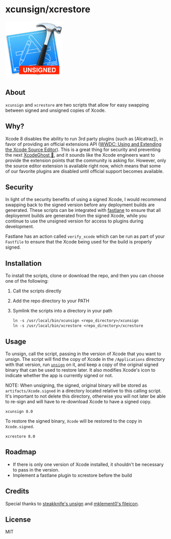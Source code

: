 # xcunsign/xcrestore

<img width="180px" src="./resources/readme_XcodeUnsigned.png" />

## About

`xcunsign` and `xcrestore` are two scripts that allow for easy swapping between signed and unsigned copies of Xcode.

## Why?

Xcode 8 disables the ability to run 3rd party plugins (such as [Alcatraz]), in favor of providing an official extensions API ([WWDC: Using and Extending the Xcode Source Editor](https://developer.apple.com/videos/play/wwdc2016/414/)). This is a great thing for security and preventing the next [XcodeGhost 👻](https://en.wikipedia.org/wiki/XcodeGhost), and it sounds like the Xcode engineers want to provide the extension points that the community is asking for. However, only the source editor extension is available right now, which means that some of our favorite plugins are disabled until official support becomes available.

## Security

In light of the security benefits of using a signed Xcode, I would recommend swapping back to the signed version before any deployment builds are generated. These scripts can be integrated with [fastlane](https://fastlane.tools) to ensure that all deployemnt builds are generated from the signed Xcode, while you continue to use the unsigned version for access to plugins during development.

Fastlane has an action called `verify_xcode` which can be run as part of your `Fastfile` to ensure that the Xcode being used for the build is properly signed.

## Installation

To install the scripts, clone or download the repo, and then you can choose one of the following:

1. Call the scripts directly
2. Add the repo directory to your PATH
3. Symlink the scripts into a directory in your path
    
    ```
    ln -s /usr/local/bin/xcunsign <repo_directory>/xcunsign
    ln -s /usr/local/bin/xcrestore <repo_directory>/xcrestore
    ``` 

## Usage

To unsign, call the script, passing in the version of Xcode that you want to unsign. The script will find the copy of Xcode in the `/Applications` directory with that version, run [`unsign`](https://github.com/steakknife/unsign) on it, and keep a copy of the original signed binary that can be used to restore later. It also modifies Xcode's icon to indicate whether the app is currently signed or not.

NOTE: When unsigning, the signed, original binary will be stored as `artifacts/Xcode.signed` in a directory located relative to this calling script. It's important to not delete this directory, otherwise you will not later be able to re-sign and will have to re-download Xcode to have a signed copy.

```
xcunsign 8.0
```
 
 To restore the signed binary, `Xcode` will be restored to the copy in `Xcode.signed`.

 ```
xcrestore 8.0
```


## Roadmap

- If there is only one version of Xcode installed, it shouldn't be necessary to pass in the version.
- Implement a fastlane plugin to xcrestore before the build 

## Credits

Special thanks to [steakknife's unsign](https://github.com/steakknife/unsign) and [mklement0's fileicon](https://github.com/mklement0/fileicon).

## License

MIT
